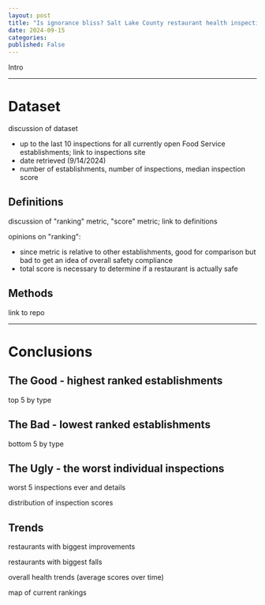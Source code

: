 ```yaml
---
layout: post
title: "Is ignorance bliss? Salt Lake County restaurant health inspection grades, ranked best to worst."
date: 2024-09-15
categories:
published: False
---
```


Intro

***

# Dataset

discussion of dataset 
- up to the last 10 inspections for all currently open Food Service establishments; link to inspections site
- date retrieved (9/14/2024)
- number of establishments, number of inspections, median inspection score

## Definitions

discussion of "ranking" metric, "score" metric; link to definitions

opinions on "ranking":
- since metric is relative to other establishments, good for comparison but bad to get an idea of overall safety compliance
- total score is necessary to determine if a restaurant is actually safe

## Methods

link to repo

***

# Conclusions

## The Good - highest ranked establishments

top 5 by type

## The Bad - lowest ranked establishments

bottom 5 by type

## The Ugly - the worst individual inspections

worst 5 inspections ever and details

distribution of inspection scores

## Trends

restaurants with biggest improvements

restaurants with biggest falls

overall health trends (average scores over time)

map of current rankings
